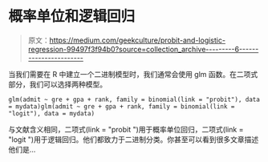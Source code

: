 # 概率单位和逻辑回归

> 原文：<https://medium.com/geekculture/probit-and-logistic-regression-99497f3f94b0?source=collection_archive---------6----------------------->

当我们需要在 R 中建立一个二进制模型时，我们通常会使用 glm 函数。在二项式部分，我们可以选择两种模型。

```
glm(admit ~ gre + gpa + rank, family = binomial(link = "probit"), data = mydata)glm(admit ~ gre + gpa + rank, family = binomial(link = "logit"), data = mydata)
```

与文献含义相同，二项式(link = "probit ")用于概率单位回归，二项式(link = "logit ")用于逻辑回归。他们都致力于二进制分类。你甚至可以看到很多文章描述他们是…